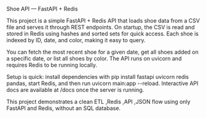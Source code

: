 Shoe API — FastAPI + Redis

This project is a simple FastAPI + Redis API that loads shoe data from a CSV file and serves it through REST endpoints. On startup, the CSV is read and stored in Redis using hashes and sorted sets for quick access. Each shoe is indexed by ID, date, and color, making it easy to query.

You can fetch the most recent shoe for a given date, get all shoes added on a specific date, or list all shoes by color. The API runs on uvicorn and requires Redis to be running locally.

Setup is quick: install dependencies with pip install fastapi uvicorn redis pandas, start Redis, and then run uvicorn main:app --reload. Interactive API docs are available at /docs once the server is running.

This project demonstrates a clean ETL ,Redis ,API ,JSON flow using only FastAPI and Redis, without an SQL database.
